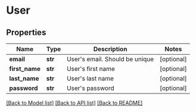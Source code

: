 # User

## Properties
Name | Type | Description | Notes
------------ | ------------- | ------------- | -------------
**email** | **str** | User&#39;s email. Should be unique | [optional] 
**first_name** | **str** | User&#39;s first name | [optional] 
**last_name** | **str** | User&#39;s last name | [optional] 
**password** | **str** | User&#39;s password | [optional] 

[[Back to Model list]](../README.md#documentation-for-models) [[Back to API list]](../README.md#documentation-for-api-endpoints) [[Back to README]](../README.md)


